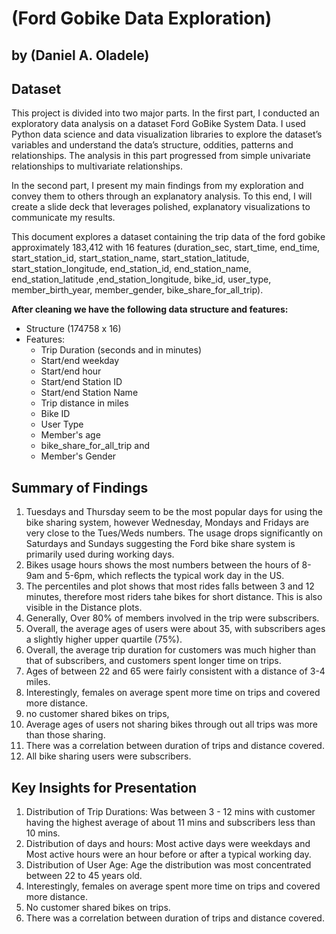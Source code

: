 # (Ford Gobike Data Exploration)
## by (Daniel A. Oladele)


## Dataset

This project is divided into two major parts. In the first part, I conducted an exploratory data analysis on a dataset Ford GoBike System Data. I used Python data science and data visualization libraries to explore the dataset’s variables and understand the data’s structure, oddities, patterns and relationships. The analysis in this part progressed from simple univariate relationships to multivariate relationships.

In the second part, I present my main findings from my exploration and convey them to others through an explanatory analysis. To this end, I will create a slide deck that leverages polished, explanatory visualizations to communicate my results.

This document explores a dataset containing the trip data of the ford gobike approximately 183,412 with 16 features (duration_sec, start_time, end_time, start_station_id, start_station_name, start_station_latitude, start_station_longitude, end_station_id, end_station_name, end_station_latitude ,end_station_longitude, bike_id, user_type, member_birth_year, member_gender, bike_share_for_all_trip).

**After cleaning we have the following data structure and features:**
- Structure (174758 x 16)
- Features:
    - Trip Duration (seconds and in minutes)
    - Start/end weekday
    - Start/end hour
    - Start/end Station ID
    - Start/end Station Name
    - Trip distance in miles
    - Bike ID
    - User Type
    - Member's age 
    - bike_share_for_all_trip and
    - Member's Gender

## Summary of Findings

1. Tuesdays and Thursday seem to be the most popular days for using the bike sharing system, however Wednesday, Mondays and Fridays are very close to the Tues/Weds numbers. The usage drops significantly on Saturdays and Sundays suggesting the Ford bike share system is primarily used during working days.
2. Bikes usage hours shows the most numbers between the hours of 8-9am and 5-6pm, which reflects the typical work day in the US.
3. The percentiles and plot shows that most rides falls between 3 and 12 minutes, therefore most riders tahe bikes for short distance. This is also visible in the Distance plots.
4. Generally, Over 80% of members involved in the trip were subscribers.
5. Overall, the average ages of users were about 35, with subscribers ages a slightly higher upper quartile (75%).
6. Overall, the average trip duration for customers was much higher than that of subscribers, and customers spent longer time on trips.
7. Ages of between 22 and 65 were fairly consistent with a distance of 3-4 miles.
8. Interestingly, females on average spent more time on trips and covered more distance.
9. no customer shared bikes on trips,
10. Average ages of users not sharing bikes through out all trips was more than those sharing.
11. There was a correlation between duration of trips and distance covered.
12. All bike sharing users were subscribers.


## Key Insights for Presentation

1. Distribution of Trip Durations: Was between 3 - 12 mins with customer having the highest average of about 11 mins and subscribers less than 10 mins.
2. Distribution of days and hours: Most active days were weekdays and Most active hours were an hour before or after a typical working day.
3. Distribution of User Age: Age the distribution was most concentrated between 22 to 45 years old.
4. Interestingly, females on average spent more time on trips and covered more distance.
5. No customer shared bikes on trips.
6. There was a correlation between duration of trips and distance covered.